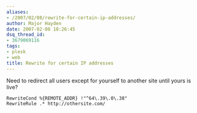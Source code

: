 ```yaml
---
aliases:
- /2007/02/08/rewrite-for-certain-ip-addresses/
author: Major Hayden
date: 2007-02-08 18:26:45
dsq_thread_id:
- 3679069116
tags:
- plesk
- web
title: Rewrite for certain IP addresses
---
```


Need to redirect all users except for yourself to another site until yours is live?

```
RewriteCond %{REMOTE_ADDR} !"^64\.39\.0\.38"
RewriteRule .* http://othersite.com/
```